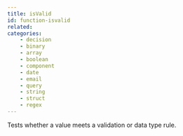 ```yaml
---
title: isValid
id: function-isvalid
related:
categories:
    - decision
    - binary
    - array
    - boolean
    - component
    - date
    - email
    - query
    - string
    - struct
    - regex
---
```


Tests whether a value meets a validation or data type rule.